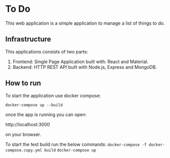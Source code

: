 # To Do
This web application is a simple application to manage a list of things to do.

## Infrastructure

This applications consists of two parts:
  1. Frontend: Single Page Application built with: React and Material.
  2. Backend: HTTP REST API built with Node.js, Express and MongoDB.

## How to run

To start the application use docker compose:

`docker-compose up --build`

once the app is running you can open:

http://localhost:3000

on your browser.


To start the test build run the below commands:
`docker-compose -f docker-compose.copy.yml build`
`docker-compose up`